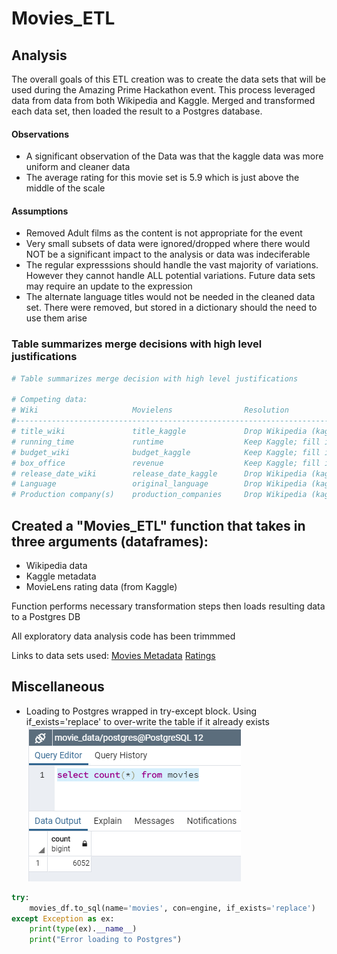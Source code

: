 # Movies_ETL


## Analysis
The overall goals of this ETL creation was to create the data sets that will be used during the Amazing Prime Hackathon event. This process leveraged data from data from both Wikipedia and Kaggle. Merged and transformed each data set, then loaded the result to a Postgres database.

#### Observations
- A significant observation of the Data was that the kaggle data was more uniform and cleaner data
- The average rating for this movie set is 5.9 which is just above the middle of the scale

#### Assumptions
- Removed Adult films as the content is not appropriate for the event
- Very small subsets of data were ignored/dropped where there would NOT be a significant impact to the analysis or data was indeciferable
- The regular expresssions should handle the vast majority of variations. However they cannot handle ALL potential variations. Future data sets may require an update to the expression
- The alternate language titles would not be needed in the cleaned data set. There were removed, but stored in a dictionary should the need to use them arise
    


### Table summarizes merge decisions with high level justifications

```python
# Table summarizes merge decision with high level justifications

# Competing data:
# Wiki                     Movielens                Resolution
#--------------------------------------------------------------------------
# title_wiki               title_kaggle             Drop Wikipedia (kaggle slightly more consistent)
# running_time             runtime                  Keep Kaggle; fill in zeros with Wikipedia data. (wiki data had more outliers on histogram)
# budget_wiki              budget_kaggle            Keep Kaggle; fill in zeros with Wikipedia data. (wiki data had more outliers on histogram)
# box_office               revenue                  Keep Kaggle; fill in zeros with Wikipedia data.
# release_date_wiki        release_date_kaggle      Drop Wikipedia (kaggle data clean while wiki has missing data)
# Language                 original_language        Drop Wikipedia (kaggle is cleaner & more consistent)
# Production company(s)    production_companies     Drop Wikipedia (kaggle is cleaner & more consistent)
```

## Created a "Movies_ETL" function that takes in three arguments (dataframes):
- Wikipedia data
- Kaggle metadata
- MovieLens rating data (from Kaggle)

Function performs necessary transformation steps then loads resulting data to a Postgres DB

All exploratory data analysis code has been trimmmed

Links to data sets used:
[Movies Metadata](https://drive.google.com/drive/folders/1nlzu_j7yt83nOsay4JrguKnHyUJlMKTd?usp=sharing)
[Ratings](https://drive.google.com/drive/folders/1nlzu_j7yt83nOsay4JrguKnHyUJlMKTd?usp=sharing)


## Miscellaneous 
- Loading to Postgres wrapped in try-except block. Using if_exists='replace' to over-write the table if it already exists
![](images/movies_table_count.png)

```python
try:
    movies_df.to_sql(name='movies', con=engine, if_exists='replace')
except Exception as ex: 
    print(type(ex).__name__)
    print("Error loading to Postgres")
```
